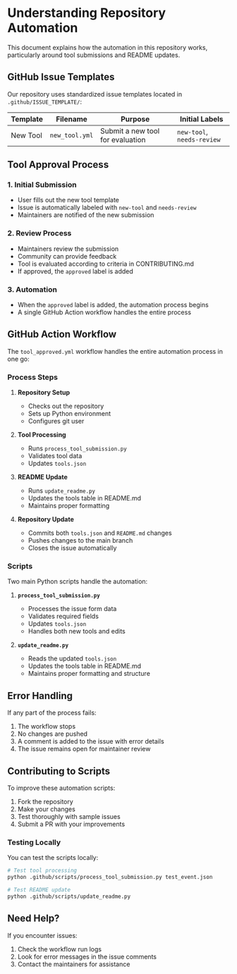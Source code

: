 # Understanding Repository Automation

This document explains how the automation in this repository works, particularly around tool submissions and README updates.

## GitHub Issue Templates

Our repository uses standardized issue templates located in `.github/ISSUE_TEMPLATE/`:

| Template | Filename | Purpose | Initial Labels |
|----------|----------|---------|----------------|
| New Tool | `new_tool.yml` | Submit a new tool for evaluation | `new-tool`, `needs-review` |

## Tool Approval Process

### 1. Initial Submission
- User fills out the new tool template
- Issue is automatically labeled with `new-tool` and `needs-review`
- Maintainers are notified of the new submission

### 2. Review Process
- Maintainers review the submission
- Community can provide feedback
- Tool is evaluated according to criteria in CONTRIBUTING.md
- If approved, the `approved` label is added

### 3. Automation
   - When the `approved` label is added, the automation process begins
   - A single GitHub Action workflow handles the entire process

## GitHub Action Workflow

The `tool_approved.yml` workflow handles the entire automation process in one go:

### Process Steps

1. **Repository Setup**
   - Checks out the repository
   - Sets up Python environment
   - Configures git user

2. **Tool Processing**
   - Runs `process_tool_submission.py`
   - Validates tool data
   - Updates `tools.json`

3. **README Update**
   - Runs `update_readme.py`
   - Updates the tools table in README.md
   - Maintains proper formatting

4. **Repository Update**
   - Commits both `tools.json` and `README.md` changes
   - Pushes changes to the main branch
   - Closes the issue automatically

### Scripts

Two main Python scripts handle the automation:

1. **`process_tool_submission.py`**
   - Processes the issue form data
   - Validates required fields
   - Updates `tools.json`
   - Handles both new tools and edits

2. **`update_readme.py`**
   - Reads the updated `tools.json`
   - Updates the tools table in README.md
   - Maintains proper formatting and structure

## Error Handling

If any part of the process fails:
1. The workflow stops
2. No changes are pushed
3. A comment is added to the issue with error details
4. The issue remains open for maintainer review

## Contributing to Scripts

To improve these automation scripts:
1. Fork the repository
2. Make your changes
3. Test thoroughly with sample issues
4. Submit a PR with your improvements

### Testing Locally

You can test the scripts locally:
```bash
# Test tool processing
python .github/scripts/process_tool_submission.py test_event.json

# Test README update
python .github/scripts/update_readme.py
```

## Need Help?

If you encounter issues:
1. Check the workflow run logs
2. Look for error messages in the issue comments
3. Contact the maintainers for assistance
